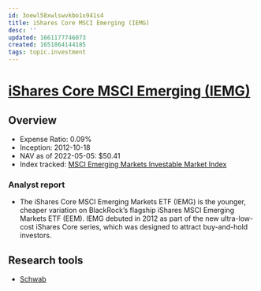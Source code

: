 ```yaml
---
id: 3oewl58xwlswvkbo1x941s4
title: iShares Core MSCI Emerging (IEMG)
desc: ''
updated: 1661177746073
created: 1651864144185
tags: topic.investment
---
```

# [iShares Core MSCI Emerging (IEMG)](https://etfdb.com/etf/IEMG/#etf-ticker-profile)

## Overview

- Expense Ratio: 0.09%
- Inception: 2012-10-18
- NAV as of 2022-05-05: $50.41
- Index tracked: [MSCI Emerging Markets Investable Market Index](https://etfdb.com/index/msci-emerging-markets-investable-market-index/)

### Analyst report

- The iShares Core MSCI Emerging Markets ETF (IEMG) is the younger, cheaper variation on BlackRock’s flagship iShares MSCI Emerging Markets ETF (EEM). IEMG debuted in 2012 as part of the new ultra-low-cost iShares Core series, which was designed to attract buy-and-hold investors.

## Research tools

- [Schwab](https://www.schwab.com/research/etfs/quotes/summary/iemg)
